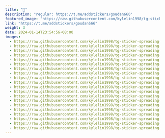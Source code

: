 ```yaml
---
title: "🐶"
description: "regular: https://t.me/addstickers/goudan666"
featured_image: "https://raw.githubusercontent.com/kylelin1998/tg-sticker-spreading-worldwide-images/main/img/ea82a1f5-b4f2-4876-a071-78147d416b58.jpg"
link: "https://t.me/addstickers/goudan666"
weight: 3
date: 2024-01-14T23:54:56+08:00
images:
  - https://raw.githubusercontent.com/kylelin1998/tg-sticker-spreading-worldwide-images/main/img/ea82a1f5-b4f2-4876-a071-78147d416b58.jpg
  - https://raw.githubusercontent.com/kylelin1998/tg-sticker-spreading-worldwide-images/main/img/bf78a73a-83af-4553-b901-497ca25a2766.jpg
  - https://raw.githubusercontent.com/kylelin1998/tg-sticker-spreading-worldwide-images/main/img/d757bd6e-ccbe-42d2-94d4-d62c8e86005b.jpg
  - https://raw.githubusercontent.com/kylelin1998/tg-sticker-spreading-worldwide-images/main/img/1d26862c-59bc-4db1-9981-8170dca3cb70.jpg
  - https://raw.githubusercontent.com/kylelin1998/tg-sticker-spreading-worldwide-images/main/img/ee55a54b-16ae-43b2-acb0-cd8acdf69e6a.jpg
  - https://raw.githubusercontent.com/kylelin1998/tg-sticker-spreading-worldwide-images/main/img/e84eccec-f57b-4c66-b080-12c339e27821.jpg
  - https://raw.githubusercontent.com/kylelin1998/tg-sticker-spreading-worldwide-images/main/img/2b8bca16-7096-4c24-b93c-5a6ba8811ef8.jpg
  - https://raw.githubusercontent.com/kylelin1998/tg-sticker-spreading-worldwide-images/main/img/59d6fcb1-51b0-4ad6-82c5-6e1f136e3593.jpg
  - https://raw.githubusercontent.com/kylelin1998/tg-sticker-spreading-worldwide-images/main/img/581660f3-0419-4797-9feb-7022983cde81.jpg
  - https://raw.githubusercontent.com/kylelin1998/tg-sticker-spreading-worldwide-images/main/img/96ef5d98-2001-4f29-a869-6c36efffdd64.jpg
  - https://raw.githubusercontent.com/kylelin1998/tg-sticker-spreading-worldwide-images/main/img/90747e0c-f24a-48bb-a79a-7a9b206c2d9b.jpg
  - https://raw.githubusercontent.com/kylelin1998/tg-sticker-spreading-worldwide-images/main/img/937ec239-faa1-4435-8314-4d9a1fb1fdd1.jpg
  - https://raw.githubusercontent.com/kylelin1998/tg-sticker-spreading-worldwide-images/main/img/738b9b3c-9f50-4717-acfd-fb4f60fc9934.jpg
  - https://raw.githubusercontent.com/kylelin1998/tg-sticker-spreading-worldwide-images/main/img/59e245ba-ea89-4b91-b59f-2ac3bf46e6b4.jpg
  - https://raw.githubusercontent.com/kylelin1998/tg-sticker-spreading-worldwide-images/main/img/ee9e794a-b3bf-48dd-98ba-236a7da79bd9.jpg
  - https://raw.githubusercontent.com/kylelin1998/tg-sticker-spreading-worldwide-images/main/img/c9667f2b-8f21-45ef-ac35-503f1e58e320.jpg
  - https://raw.githubusercontent.com/kylelin1998/tg-sticker-spreading-worldwide-images/main/img/357513f7-3235-4812-bee7-9bacd26b6f46.jpg
  - https://raw.githubusercontent.com/kylelin1998/tg-sticker-spreading-worldwide-images/main/img/93a3b8d4-8ecd-489d-97ec-2b1bc7bc30bd.jpg
  - https://raw.githubusercontent.com/kylelin1998/tg-sticker-spreading-worldwide-images/main/img/4d978082-b90d-4aa7-ab89-d0c1412fe649.jpg
  - https://raw.githubusercontent.com/kylelin1998/tg-sticker-spreading-worldwide-images/main/img/a11486ac-b0ee-4072-a8ec-fe108cdf7a3e.jpg
---
```

